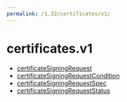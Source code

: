 ```yaml
---
permalink: /1.32/certificates/v1/
---
```


# certificates.v1



* [certificateSigningRequest](certificateSigningRequest.md)
* [certificateSigningRequestCondition](certificateSigningRequestCondition.md)
* [certificateSigningRequestSpec](certificateSigningRequestSpec.md)
* [certificateSigningRequestStatus](certificateSigningRequestStatus.md)